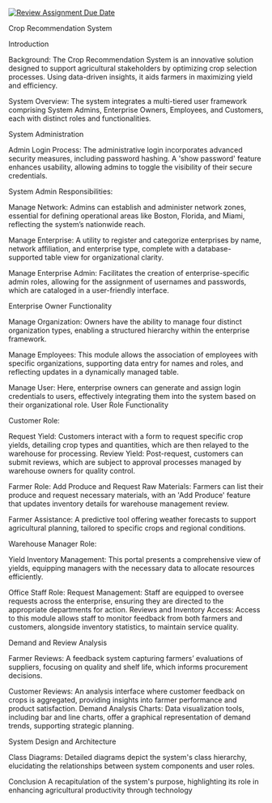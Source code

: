 [![Review Assignment Due Date](https://classroom.github.com/assets/deadline-readme-button-24ddc0f5d75046c5622901739e7c5dd533143b0c8e959d652212380cedb1ea36.svg)](https://classroom.github.com/a/2lpnXVPO)

Crop Recommendation System

Introduction

Background: The Crop Recommendation System is an innovative solution designed to
support agricultural stakeholders by optimizing crop selection processes. Using
data-driven insights, it aids farmers in maximizing yield and efficiency.

System Overview: The system integrates a multi-tiered user framework comprising
System Admins, Enterprise Owners, Employees, and Customers, each with distinct roles
and functionalities.

System Administration

Admin Login Process: The administrative login incorporates advanced security
measures, including password hashing. A 'show password' feature enhances usability,
allowing admins to toggle the visibility of their secure credentials.

System Admin Responsibilities:

Manage Network: Admins can establish and administer network zones, essential for
defining operational areas like Boston, Florida, and Miami, reflecting the system’s
nationwide reach.

Manage Enterprise: A utility to register and categorize enterprises by name, network
affiliation, and enterprise type, complete with a database-supported table view for
organizational clarity.

Manage Enterprise Admin: Facilitates the creation of enterprise-specific admin roles,
allowing for the assignment of usernames and passwords, which are cataloged in a
user-friendly interface.

Enterprise Owner Functionality

Manage Organization: Owners have the ability to manage four distinct organization
types, enabling a structured hierarchy within the enterprise framework.

Manage Employees: This module allows the association of employees with specific
organizations, supporting data entry for names and roles, and reflecting updates in a
dynamically managed table.

Manage User: Here, enterprise owners can generate and assign login credentials to
users, effectively integrating them into the system based on their organizational role.
User Role Functionality

Customer Role:

Request Yield: Customers interact with a form to request specific crop yields, detailing
crop types and quantities, which are then relayed to the warehouse for processing.
Review Yield: Post-request, customers can submit reviews, which are subject to
approval processes managed by warehouse owners for quality control.

Farmer Role:
Add Produce and Request Raw Materials: Farmers can list their produce and request
necessary materials, with an 'Add Produce' feature that updates inventory details for
warehouse management review.

Farmer Assistance: A predictive tool offering weather forecasts to support agricultural
planning, tailored to specific crops and regional conditions.

Warehouse Manager Role:

Yield Inventory Management: This portal presents a comprehensive view of yields,
equipping managers with the necessary data to allocate resources efficiently.

Office Staff Role:
Request Management: Staff are equipped to oversee requests across the enterprise,
ensuring they are directed to the appropriate departments for action.
Reviews and Inventory Access: Access to this module allows staff to monitor feedback
from both farmers and customers, alongside inventory statistics, to maintain service
quality.

Demand and Review Analysis

Farmer Reviews: A feedback system capturing farmers’ evaluations of suppliers,
focusing on quality and shelf life, which informs procurement decisions.

Customer Reviews: An analysis interface where customer feedback on crops is
aggregated, providing insights into farmer performance and product satisfaction.
Demand Analysis Charts: Data visualization tools, including bar and line charts, offer a
graphical representation of demand trends, supporting strategic planning.

System Design and Architecture

Class Diagrams: Detailed diagrams depict the system's class hierarchy, elucidating the
relationships between system components and user roles.

Conclusion
A recapitulation of the system's purpose, highlighting its role in enhancing agricultural
productivity through technology
